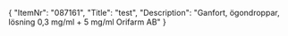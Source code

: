 {
  "ItemNr": "087161",
  "Title": "test",
  "Description": "Ganfort, ögondroppar, lösning 0,3 mg/ml + 5 mg/ml Orifarm AB"
}